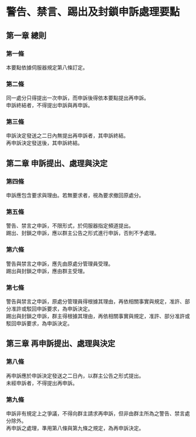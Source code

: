 # 警告、禁言、踢出及封鎖申訴處理要點
## 第一章 總則
### 第一條
本要點依據伺服器規定第八條訂定。
### 第二條
同一處分只得提出一次申訴，而申訴後得依本要點提出再申訴。\
申訴終結者，不得提出申訴與再申訴。
### 第三條
申訴決定發送之二日內無提出再申訴者，其申訴終結。 \
再申訴決定發送後，其申訴終結。
## 第二章 申訴提出、處理與決定
### 第四條 
申訴應包含要求與理由。若無要求者，視為要求撤回原處分。
### 第五條 
警告、禁言之申訴，不限形式，於伺服器指定頻道提出。\
踢出、封鎖之申訴，應以群主公告之形式進行申訴，否則不予處理。
### 第六條 
警告與禁言之申訴，應先由原處分管理員受理。\
踢出與封鎖之申訴，應由群主受理。
### 第七條
警告與禁言之申訴，原處分管理員得根據其理由，再依相關事實與規定，准許、部分准許或駁回申訴要求，為申訴決定。\
踢出與封鎖之申訴，群主得根據其理由，再依相關事實與規定，准許、部分准許或駁回申訴要求，為申訴決定。
## 第三章 再申訴提出、處理與決定
### 第八條 
再申訴應於申訴決定發送之二日內，以群主公告之形式提出。\
未經申訴者，不得提出再申訴。
### 第九條
申訴非有規定上之爭議，不得向群主請求再申訴，但非由群主所為之警告、禁言處分除外。\
再申訴之處理，準用第八條與第九條之規定，為再申訴決定。
